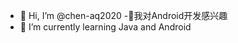 - 👋 Hi, I’m @chen-aq2020
-👀我对Android开发感兴趣
- 🌱 I’m currently learning Java and Android




<!---
chen-aq2020/chen-aq2020 is a ✨ special ✨ repository because its `README.md` (this file) appears on your GitHub profile.
You can click the Preview link to take a look at your changes.
--->
